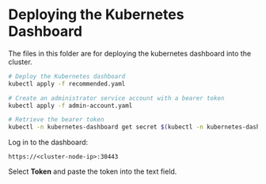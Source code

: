 # Deploying the Kubernetes Dashboard
The files in this folder are for deploying the kubernetes dashboard into the cluster.

```sh
# Deploy the Kubernetes dashboard
kubectl apply -f recommended.yaml

# Create an administrator service account with a bearer token
kubectl apply -f admin-account.yaml

# Retrieve the bearer token
kubectl -n kubernetes-dashboard get secret $(kubectl -n kubernetes-dashboard get sa/admin-user -o jsonpath="{.secrets[0].name}") -o go-template="{{.data.token | base64decode}}"
```

Log in to the dashboard:

`https://<cluster-node-ip>:30443`

Select **Token** and paste the token into the text field.